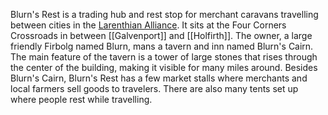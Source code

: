 Blurn's Rest is a trading hub and rest stop for merchant caravans travelling between cities in the [Larenthian Alliance](The%20Larenthian%20Alliance). It sits at the Four Corners Crossroads in between [[Galvenport]] and [[Holfirth]]. The owner, a large friendly Firbolg named Blurn, mans a tavern and inn named Blurn's Cairn. The main feature of the tavern is a tower of large stones that rises through the center of the building, making it visible for many miles around. Besides Blurn's Cairn, Blurn's Rest has a few market stalls where merchants and local farmers sell goods to travelers. There are also many tents set up where people rest while travelling.